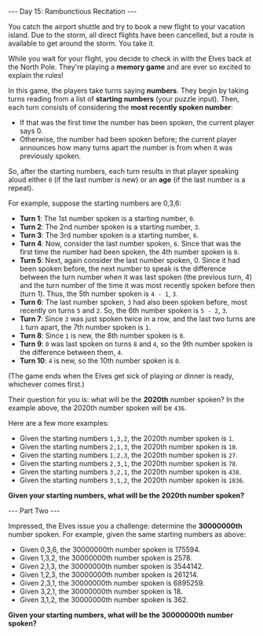 --- Day 15: Rambunctious Recitation ---

You catch the airport shuttle and try to book a new flight to your vacation island. Due to the storm, all direct flights have been cancelled, but a route is available to get around the storm. You take it.

While you wait for your flight, you decide to check in with the Elves back at the North Pole. They're playing a **memory game** and are ever so excited to explain the rules!

In this game, the players take turns saying **numbers**. They begin by taking turns reading from a list of **starting numbers** (your puzzle input). Then, each turn consists of considering the **most recently spoken number**:

  - If that was the first time the number has been spoken, the current player says 0.
  - Otherwise, the number had been spoken before; the current player announces how many turns apart the number is from when it was previously spoken.

So, after the starting numbers, each turn results in that player speaking aloud either `0` (if the last number is new) or an **age** (if the last number is a repeat).

For example, suppose the starting numbers are 0,3,6:

  - **Turn 1**: The 1st number spoken is a starting number, `0`.
  - **Turn 2**: The 2nd number spoken is a starting number, `3`.
  - **Turn 3**: The 3rd number spoken is a starting number, `6`.
  - **Turn 4**: Now, consider the last number spoken, `6`. Since that was the first time the number had been spoken, the 4th number spoken is `0`.
  - **Turn 5**: Next, again consider the last number spoken, 0. Since it had been spoken before, the next number to speak is the difference between the turn number when it was last spoken (the previous turn, 4) and the turn number of the time it was most recently spoken before then (turn 1). Thus, the 5th number spoken is `4 - 1`, `3`.
  - **Turn 6**: The last number spoken, `3` had also been spoken before, most recently on turns `5` and `2`. So, the 6th number spoken is `5 - 2`, `3`.
  - **Turn 7**: Since `3` was just spoken twice in a row, and the last two turns are `1` turn apart, the 7th number spoken is `1`.
  - **Turn 8**: Since `1` is new, the 8th number spoken is `0`.
  - **Turn 9**: `0` was last spoken on turns `8` and `4`, so the 9th number spoken is the difference between them, `4`.
  - **Turn 10**: `4` is new, so the 10th number spoken is `0`.

(The game ends when the Elves get sick of playing or dinner is ready, whichever comes first.)

Their question for you is: what will be the **2020th** number spoken? In the example above, the 2020th number spoken will be `436`.

Here are a few more examples:

  - Given the starting numbers `1,3,2`, the 2020th number spoken is `1`.
  - Given the starting numbers `2,1,3`, the 2020th number spoken is `10`.
  - Given the starting numbers `1,2,3`, the 2020th number spoken is `27`.
  - Given the starting numbers `2,3,1`, the 2020th number spoken is `78`.
  - Given the starting numbers `3,2,1`, the 2020th number spoken is `438`.
  - Given the starting numbers `3,1,2`, the 2020th number spoken is `1836`.

**Given your starting numbers, what will be the 2020th number spoken?**

--- Part Two ---

Impressed, the Elves issue you a challenge: determine the **30000000th** number spoken. For example, given the same starting numbers as above:

  - Given 0,3,6, the 30000000th number spoken is 175594.
  - Given 1,3,2, the 30000000th number spoken is 2578.
  - Given 2,1,3, the 30000000th number spoken is 3544142.
  - Given 1,2,3, the 30000000th number spoken is 261214.
  - Given 2,3,1, the 30000000th number spoken is 6895259.
  - Given 3,2,1, the 30000000th number spoken is 18.
  - Given 3,1,2, the 30000000th number spoken is 362.

**Given your starting numbers, what will be the 30000000th number spoken?**
